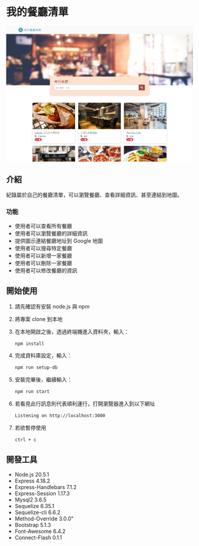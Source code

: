 # 我的餐廳清單

![Index page about Restaurant List](./public/image/snapshot.png)

## 介紹

紀錄屬於自己的餐廳清單，可以瀏覽餐廳、查看詳細資訊、甚至連結到地圖。

### 功能

- 使用者可以查看所有餐廳
- 使用者可以瀏覽餐廳的詳細資訊
- 提供圖示連結餐廳地址到 Google 地圖
- 使用者可以搜尋特定餐廳
- 使用者可以新增一家餐廳
- 使用者可以刪除一家餐廳
- 使用者可以修改餐廳的資訊

## 開始使用

1. 請先確認有安裝 node.js 與 npm
2. 將專案 clone 到本地
3. 在本地開啟之後，透過終端機進入資料夾，輸入：

   ```bash
   npm install
   ```

4. 完成資料庫設定，輸入：

   ```bash
   npm run setup-db
   ```

5. 安裝完畢後，繼續輸入：

   ```bash
   npm run start
   ```

6. 若看見此行訊息則代表順利運行，打開瀏覽器進入到以下網址

   ```bash
   Listening on http://localhost:3000
   ```

7. 若欲暫停使用

   ```bash
   ctrl + c
   ```

## 開發工具

- Node.js 20.5.1
- Express 4.18.2
- Express-Handlebars 7.1.2
- Express-Session 1.17.3
- Mysql2 3.6.5
- Sequelize 6.35.1
- Sequelize-cli 6.6.2
- Method-Override 3.0.0"
- Bootstrap 5.1.3
- Font-Awesome 6.4.2
- Connect-Flash 0.1.1
